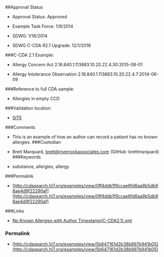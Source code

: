 ##Approval Status 

* Approval Status: Approved
* Example Task Force: 1/9/2014
* SDWG: 1/16/2014

* SDWG C-CDA R2.1 Upgrade: 12/1/2016    

###C-CDA 2.1 Example: 
 

* Allergy Concern Act 2.16.840.1.113883.10.20.22.4.30:2015-08-01

* Allergy Intolerance Observation 2.16.840.1.113883.10.20.22.4.7:2014-06-09

###Reference to full CDA sample:
* Allergies in empty CCD


###Validation location

* [SITE](https://sitenv.org/sandbox-ccda/ccda-validator)


###Comments

* This is an example of how an author can record a patient has no known allergies.
###Custodian

* Brett Marquard, brett@riverrockassociates.com (GitHub: brettmarquard)
###Keywords

* substance, allergies, allergy



###Permalink 

* [http://cdasearch.hl7.org/examples/view/0ff4ddb1f9ccae6fd6aa9b5db98ae4d9f22290af](http://cdasearch.hl7.org/examples/view/0ff4ddb1f9ccae6fd6aa9b5db98ae4d9f22290af)

###Links 

* [No Known Allergies with Author Timestamp(C-CDA2.1).xml](https://github.com/HL7/C-CDA-Examples/tree/master/Allergies/No%20Known%20Allergies/No%20Known%20Allergies%20with%20Author%20Timestamp%28C-CDA2.1%29.xml)


### Permalink 

* [http://cdasearch.hl7.org/examples/view/5b647161d2b38b897b941b05](http://cdasearch.hl7.org/examples/view/5b647161d2b38b897b941b05)